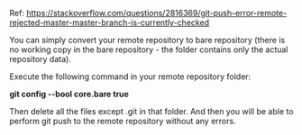 Ref: https://stackoverflow.com/questions/2816369/git-push-error-remote-rejected-master-master-branch-is-currently-checked

You can simply convert your remote repository to bare repository (there is no working copy in the bare repository - the folder contains only the actual repository data).

Execute the following command in your remote repository folder:

**git config --bool core.bare true**

Then delete all the files except .git in that folder. And then you will be able to perform git push to the remote repository without any errors.

